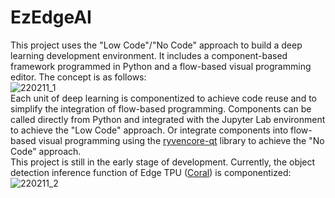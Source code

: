 # EzEdgeAI  
    
This project uses the "Low Code"/"No Code" approach to build a deep learning development environment. It includes a component-based framework programmed in Python and a flow-based visual programming editor. The concept is as follows:  
![220211_1](https://user-images.githubusercontent.com/44540872/153596578-665c400e-1d4e-436d-a628-d79644464f24.png)  
Each unit of deep learning is componentized to achieve code reuse and to simplify the integration of flow-based programming. Components can be called directly from Python and integrated with the Jupyter Lab environment to achieve the "Low Code" approach. Or integrate components into flow-based visual programming using the [ryvencore-qt](https://github.com/leon-thomm/ryvencore-qt) library to achieve the "No Code" approach.  
This project is still in the early stage of development. Currently, the object detection inference function of Edge TPU ([Coral](https://coral.ai/products/accelerator/)) is componentized:  
![220211_2](https://user-images.githubusercontent.com/44540872/153594745-185b06f1-7311-4305-a739-8c96de18ba65.png)  
